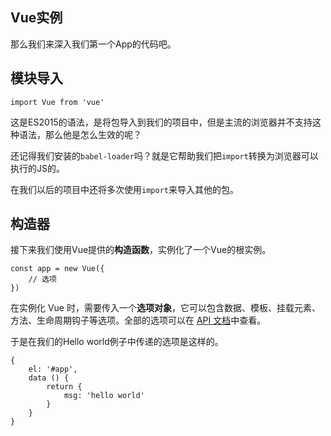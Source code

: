 ## Vue实例

那么我们来深入我们第一个App的代码吧。

## 模块导入

```
import Vue from 'vue'
```

这是ES2015的语法，是将包导入到我们的项目中，但是主流的浏览器并不支持这种语法，那么他是怎么生效的呢？

还记得我们安装的`babel-loader`吗？就是它帮助我们把`import`转换为浏览器可以执行的JS的。

在我们以后的项目中还将多次使用`import`来导入其他的包。

## 构造器

接下来我们使用Vue提供的**构造函数**，实例化了一个Vue的根实例。

```
const app = new Vue({
    // 选项
})
```

在实例化 Vue 时，需要传入一个**选项对象**，它可以包含数据、模板、挂载元素、方法、生命周期钩子等选项。全部的选项可以在 [API 文档](http://cn.vuejs.org/v2/api/)中查看。

于是在我们的Hello world例子中传递的选项是这样的。

```
{
	el: '#app',
	data () {
		return {
			msg: 'hello world'
		}
	}
}
```



